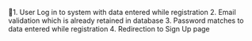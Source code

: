 1. User Log in to system with data entered while registration
2. Email validation which is already retained in database
3. Password matches to data entered while registration
4. Redirection to Sign Up page 
